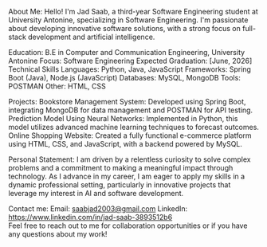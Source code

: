 About Me:
Hello! I'm Jad Saab, a third-year Software Engineering student at University Antonine, specializing in Software Engineering. I'm passionate about developing innovative software solutions, with a strong focus on full-stack development and artificial intelligence.

Education:
B.E in Computer and Communication Engineering, University Antonine
Focus: Software Engineering
Expected Graduation: [June, 2026]
Technical Skills
Languages: Python, Java, JavaScript
Frameworks: Spring Boot (Java), Node.js (JavaScript)
Databases: MySQL, MongoDB
Tools: POSTMAN
Other: HTML, CSS

Projects:
Bookstore Management System: Developed using Spring Boot, integrating MongoDB for data management and POSTMAN for API testing.
Prediction Model Using Neural Networks: Implemented in Python, this model utilizes advanced machine learning techniques to forecast outcomes.
Online Shopping Website: Created a fully functional e-commerce platform using HTML, CSS, and JavaScript, with a backend powered by MySQL.

Personal Statement:
I am driven by a relentless curiosity to solve complex problems and a commitment to making a meaningful impact through technology. As I advance in my career, I am eager to apply my skills in a dynamic professional setting, particularly in innovative projects that leverage my interest in AI and software development.

Contact me:
Email: saabjad2003@gmail.com
LinkedIn: https://www.linkedin.com/in/jad-saab-3893512b6               
Feel free to reach out to me for collaboration opportunities or if you have any questions about my work!

